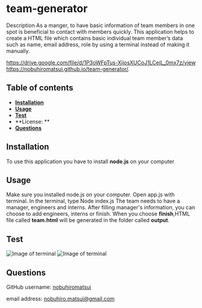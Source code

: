# team-generator

Description
As a manger, to have basic information of team members in one spot is beneficial to contact with members quickly. This application helps to create a HTML file which contains basic individual team member’s data such as name, email address, role by using a terminal instead of making it manually.

https://drive.google.com/file/d/1P3oWFpTus-XijosXUCoJ1LCejL_0mx7z/view 
https://nobuhiromatsui.github.io/team-generator/.


## Table of contents
  * [**Installation**](#Installation)
  * [**Usage**](#Usage) 
  * [**Test**](#Test)
  * **License: **
  * [**Questions**](#Questions)

## Installation
To use this application you have to install **node.js** on your computer

## Usage
Make sure you installed node.js on your computer. 
Open app.js with terminal. In the terminal, type Node index.js 
The team needs to have a manager, engineers and interns. 
After filling manager's information, you can choose to add engineers, interns or finish.
When you choose **finish**,HTML file called **team.html** will be generated in the folder called **output**.

## Test
  ![Image of terminal](https://nobuhiromatsui.github.io/team-generator/Develop/img/READme2.png)
  ![Image of terminal](https://nobuhiromatsui.github.io/README-generator/Develop/images/READme3.png)

## Questions
  GitHub username: [nobuhiromatsui](https://github.com/nobuhiromatsui) 
  
  email address: [nobuhiro.matsui@gmail.com](nobuhiro.matsui@gmail.com)
